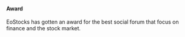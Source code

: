 #### Award

EoStocks has gotten an award for the best social forum that focus on finance and the stock market.
